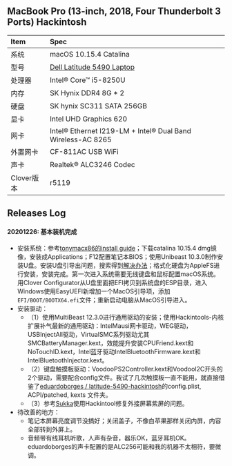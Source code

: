 ## MacBook Pro (13-inch, 2018, Four Thunderbolt 3 Ports) Hackintosh

| Item | Spec |
|:------|:------|
|系统   | macOS 10.15.4 Catalina |
|型号   | [Dell Latitude 5490 Laptop](https://dl.dell.com/topicspdf/latitude-14-5490-laptop_owners-manual_zh-cn.pdf) |
|处理器 | Intel® Core™ i5-8250U |
|内存   | SK Hynix DDR4 8G * 2 |
|硬盘   | SK hynix SC311 SATA 256GB|
|显卡   | Intel UHD Graphics 620 |
|网卡   | Intel® Ethernet I219-LM + Intel® Dual Band Wireless-AC 8265 |
|外置网卡| CF-811AC USB WiFi |
|声卡   | Realtek® ALC3246 Codec |
|Clover版本| r5119 |


## Releases Log

#### 20201226: 基本装机完成
- 安装系统：参考[tonymacx86的install guide](https://www.tonymacx86.com/threads/unibeast-install-macos-catalina-on-any-supported-intel-based-pc.285366/)；下载catalina 10.15.4 dmg镜像，安装成Applications；F12配置笔记本BIOS；使用Unibeast 10.3.0制作安装U盘。安装U盘引导出问题，搜索得到[解决办法](https://www.tonymacx86.com/threads/catalina-cant-reach-installer.306933/page-2)；格式化硬盘为AppleFS进行安装，安装完成。第一次进入系统需要无线键盘和鼠标配置macOS系统。用Clover Configurator从U盘里面把EFI拷贝到系统盘的ESP目录，进入Windows使用EasyUEFI新增加一个MacOS引导项，添加`EFI/BOOT/BOOTX64.efi`文件；重新启动电脑从MacOS引导进入。
- 安装驱动：
  - （1）使用MultiBeast 12.3.0进行通用驱动的安装；使用Hackintools-内核扩展补气最新的通用驱动：IntelMausi网卡驱动，WEG驱动，USBInjectAll驱动，VirtualSMC系列驱动尤其SMCBatteryManager.kext，效能提升安装CPUFriend.kext和NoTouchID.kext，Intel蓝牙驱动IntelBluetoothFirmware.kext和IntelBluetoothInjector.kext。
  - （2）键盘触摸板驱动：VoodooPS2Controller.kext和VoodooI2C开头的2个驱动，需要配合config文件。我试了几次触摸板一直不能用，就直接借鉴了[eduardoborges
/
latitude-5490-hackintosh](https://github.com/eduardoborges/latitude-5490-hackintosh)的config.plist, ACPI/patched, kexts 文件夹。
  - （3）参考[Sukka](https://blog.skk.moe/post/hackintosh-fix-magenta-screen/)使用Hackintool修复外接屏幕紫屏的问题。
- 待改善的地方：
  - 笔记本屏幕亮度调节没搞好；关闭盖子，不像白苹果那样关闭内屏，内容全部转到外屏上。
  - 音频带有线耳机听歌，人声有杂音，器乐OK，蓝牙耳机OK。eduardoborges的声卡配置的是ALC256可能和我的机器不太相符，要微调。